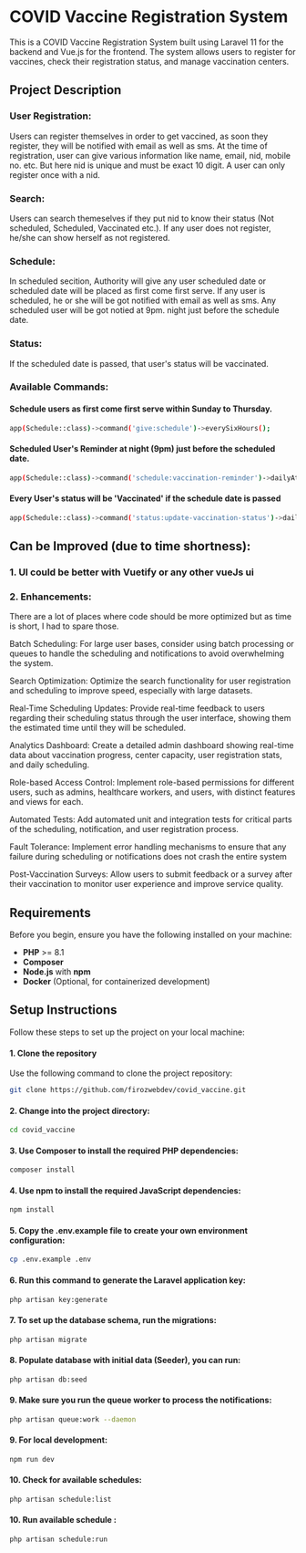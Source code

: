 # COVID Vaccine Registration System

This is a COVID Vaccine Registration System built using Laravel 11 for the backend and Vue.js for the frontend. The system allows users to register for vaccines, check their registration status, and manage vaccination centers.
## Project Description

### User Registration: 
Users can register themselves in order to get vaccined, as soon they register, they will be notified with email as well as sms. At the time of registration, user can give various information like name, email, nid, mobile no. etc. But here nid is unique and must be exact 10 digit. A user can only register once with a nid. 
### Search:  
Users can search themeselves if they put nid to know their status (Not scheduled, Scheduled, Vaccinated etc.). If any user does not register, he/she can show herself as not registered.

### Schedule:  
In scheduled secition, Authority will give any user scheduled date or scheduled date will be placed as first come first serve. If any user is scheduled, he or she will be got notified with email as well as sms. Any scheduled user will be got notied at 9pm. night just before the schedule date.

### Status: 
If the scheduled date is passed, that user's status will be vaccinated.

### Available Commands:
####  Schedule users as first come first serve within Sunday to Thursday.
```bash
app(Schedule::class)->command('give:schedule')->everySixHours();

```

####  Scheduled User's Reminder at night (9pm) just before the scheduled date.
```bash
app(Schedule::class)->command('schedule:vaccination-reminder')->dailyAt('21:00');

```

####  Every User's status will be 'Vaccinated' if the schedule date is passed
```bash
app(Schedule::class)->command('status:update-vaccination-status')->daily()->at('00:00');

```


## Can be Improved (due to time shortness):
### 1. UI could be better with Vuetify or any other vueJs ui
### 2. Enhancements:

There are a lot of places where code should be more optimized but as time is short, I had to spare those.

Batch Scheduling: For large user bases, consider using batch processing or queues to handle the scheduling and notifications to avoid overwhelming the system.

Search Optimization: Optimize the search functionality for user registration and scheduling to improve speed, especially with large datasets.

Real-Time Scheduling Updates: Provide real-time feedback to users regarding their scheduling status through the user interface, showing them the estimated time until they will be scheduled.

Analytics Dashboard: Create a detailed admin dashboard showing real-time data about vaccination progress, center capacity, user registration stats, and daily scheduling.

Role-based Access Control: Implement role-based permissions for different users, such as admins, healthcare workers, and users, with distinct features and views for each.

Automated Tests: Add automated unit and integration tests for critical parts of the scheduling, notification, and user registration process.

Fault Tolerance: Implement error handling mechanisms to ensure that any failure during scheduling or notifications does not crash the entire system

Post-Vaccination Surveys: Allow users to submit feedback or a survey after their vaccination to monitor user experience and improve service quality.

## Requirements

Before you begin, ensure you have the following installed on your machine:

- **PHP** >= 8.1
- **Composer**
- **Node.js** with **npm**
- **Docker** (Optional, for containerized development)

## Setup Instructions

Follow these steps to set up the project on your local machine:

#### 1. Clone the repository

Use the following command to clone the project repository:

```bash
git clone https://github.com/firozwebdev/covid_vaccine.git

```
#### 2. Change into the project directory:

```bash
cd covid_vaccine

```

#### 3. Use Composer to install the required PHP dependencies:

```bash
composer install

```
#### 4. Use npm to install the required JavaScript dependencies:

```bash
npm install

```
#### 5. Copy the .env.example file to create your own environment configuration:

```bash
cp .env.example .env

```

#### 6. Run this command to generate the Laravel application key:

```bash
php artisan key:generate

```

#### 7. To set up the database schema, run the migrations:

```bash
php artisan migrate

```
#### 8. Populate  database with initial data (Seeder), you can run:

```bash
php artisan db:seed

```

#### 9. Make sure you run the queue worker to process the notifications:

```bash
php artisan queue:work --daemon

```

#### 9. For local development:

```bash
npm run dev

```

#### 10. Check for available schedules:

```bash
php artisan schedule:list

```
#### 10. Run available schedule :

```bash
php artisan schedule:run

```